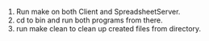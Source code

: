 1. Run make on both Client and SpreadsheetServer.
2. cd to bin and run both programs from there.
3. run make clean to clean up created files from directory.
